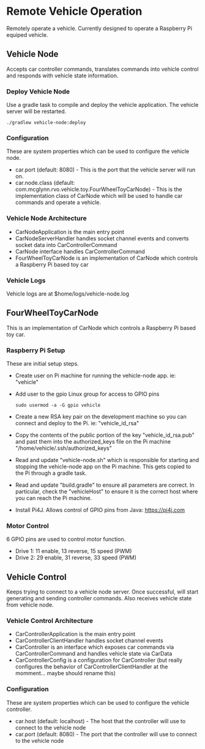 # Remote Vehicle Operation
Remotely operate a vehicle. Currently designed to operate a Raspberry Pi equiped vehicle.

## Vehicle Node
Accepts car controller commands, translates commands into vehicle control and responds with vehicle state information.

### Deploy Vehicle Node
Use a gradle task to compile and deploy the vehicle application. The vehicle server will be restarted.

    ./gradlew vehicle-node:deploy

### Configuration
These are system properties which can be used to configure the vehicle node.

* car.port (default: 8080) - This is the port that the vehicle server will run on.
* car.node.class (default: com.mcglynn.rvo.vehicle.toy.FourWheelToyCarNode) - This is the implementation class of CarNode which will be used to handle car commands and operate a vehicle.

### Vehicle Node Architecture

* CarNodeApplication is the main entry point
* CarNodeServerHandler handles socket channel events and converts socket data into CarControllerCommand
* CarNode interface handles CarControllerCommand
* FourWheelToyCarNode is an implementation of CarNode which controls a Raspberry Pi based toy car

### Vehicle Logs
Vehicle logs are at $home/logs/vehicle-node.log


## FourWheelToyCarNode
This is an implementation of CarNode which controls a Raspberry Pi based toy car.

### Raspberry Pi Setup
These are initial setup steps.

* Create user on Pi machine for running the vehicle-node app. ie: "vehicle"
* Add user to the gpio Linux group for access to GPIO pins

      sudo usermod -a -G gpio vehicle
    
* Create a new RSA key pair on the development machine so you can connect and deploy to the Pi. ie: "vehicle_id_rsa"
* Copy the contents of the public portion of the key "vehicle_id_rsa.pub" and past them into the authorized_keys file on the Pi machine "/home/vehicle/.ssh/authorized_keys"
* Read and update "vehicle-node.sh" which is responsible for starting and stopping the vehicle-node app on the Pi machine. This gets copied to the Pi through a gradle task.
* Read and update "build.gradle" to ensure all parameters are correct. In particular, check the "vehicleHost" to ensure it is the correct host where you can reach the Pi machine.
* Install Pi4J. Allows control of GPIO pins from Java: https://pi4j.com

### Motor Control
6 GPIO pins are used to control motor function.

* Drive 1: 11 enable, 13 reverse, 15 speed (PWM)
* Drive 2: 29 enable, 31 reverse, 33 speed (PWM)


## Vehicle Control
Keeps trying to connect to a vehicle node server. Once successful, will start generating and sending controller commands. Also receives vehicle state from vehicle node.

### Vehicle Control Architecture

* CarControllerApplication is the main entry point
* CarControllerClientHandler handles socket channel events
* CarController is an interface which exposes car commands via CarControllerCommand and handles vehicle state via CarData
* CarControllerConfig is a configuration for CarController (but really configures the behavior of CarControllerClientHandler at the momment... maybe should rename this)

### Configuration
These are system properties which can be used to configure the vehicle controller.

* car.host (default: localhost) - The host that the controller will use to connect to the vehicle node
* car.port (default: 8080) - The port that the controller will use to connect to the vehicle node
